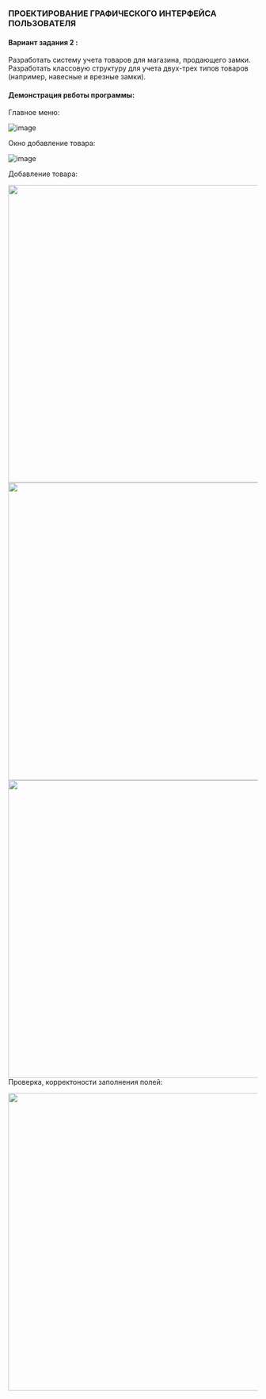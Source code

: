 ### ПРОЕКТИРОВАНИЕ ГРАФИЧЕСКОГО ИНТЕРФЕЙСА ПОЛЬЗОВАТЕЛЯ

#### Вариант задания 2 :

Разработать систему учета товаров для магазина, продающего замки. Разработать классовую структуру для учета 
двух-трех типов товаров (например, навесные и врезные замки).

#### Демонстрация рвботы программы:
Главное меню:

![image](https://user-images.githubusercontent.com/90133237/225083505-e6e6a309-6d91-4d6b-934b-ede680094373.png)

Окно добавление товара:

![image](https://user-images.githubusercontent.com/90133237/225083929-5db3cf0d-9a44-4fde-a5e4-9b2ad1d62cad.png)

Добавление товара:

<a href="url"><img src="https://user-images.githubusercontent.com/90133237/225084103-76f1864b-675b-4383-8c74-912be24761ab.png" align="left" width="600" ></a>
<a href="url"><img src="https://user-images.githubusercontent.com/90133237/225084353-580edc99-d74f-44f5-b15b-68469f1e8ac2.png" align="left" width="600" ></a>

<a href="url"><img src="https://user-images.githubusercontent.com/90133237/225084465-9adc488d-ac61-4e4c-9ef6-fb665e0db5e0.png" align="left" width="600" ></a>




Проверка, корректоности заполнения полей:

<a href="url"><img src="![image](https://user-images.githubusercontent.com/90133237/225084622-c437a295-59ce-40ce-ad98-ddab55ced2d3.png)" align="left" width="600" ></a>
